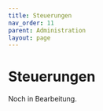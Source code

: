 ```yaml
---
title: Steuerungen
nav_order: 11
parent: Administration
layout: page
---
```


# Steuerungen

Noch in Bearbeitung.
